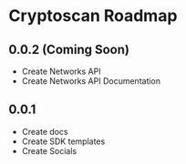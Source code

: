 # Cryptoscan Roadmap

## 0.0.2 (Coming Soon)
- Create Networks API
- Create Networks API Documentation

## 0.0.1
- Create docs
- Create SDK templates
- Create Socials
